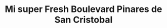 ---
title: "Mi super Fresh Boulevard Pinares de San Cristobal"
url: /sector-b3-ciudad-san-cristobal-ii-zona-8-mixco/mi-super-fresh-boulevard-pinares-de-san-cristobal/
shop: centro comercial
---